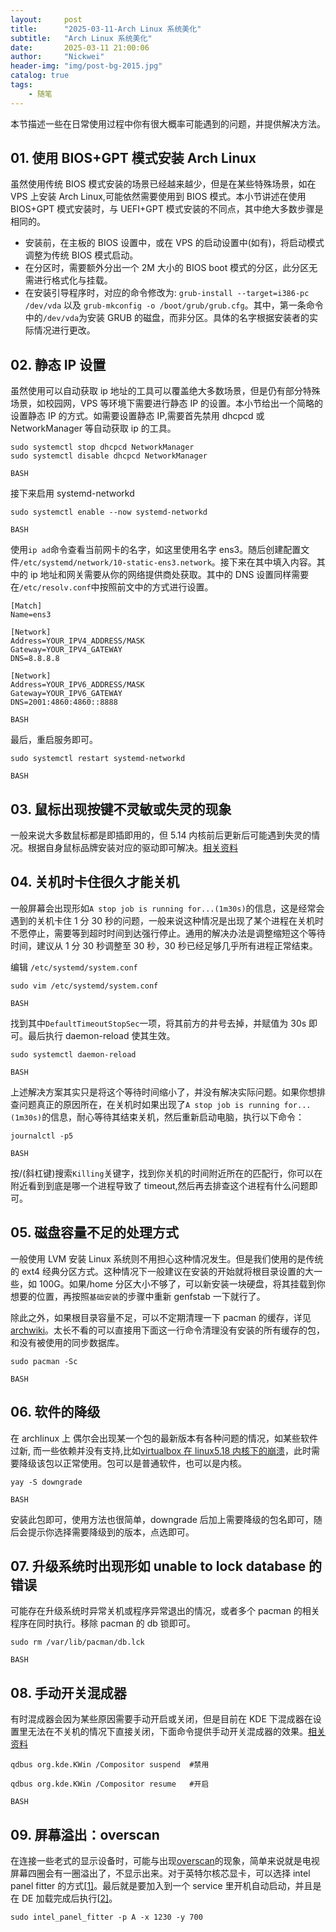 ```yaml
---
layout:     post
title:      "2025-03-11-Arch Linux 系统美化"
subtitle:   "Arch Linux 系统美化"
date:       2025-03-11 21:00:06
author:     "Nickwei"
header-img: "img/post-bg-2015.jpg"
catalog: true
tags:
    - 随笔
---
```






本节描述一些在日常使用过程中你有很大概率可能遇到的问题，并提供解决方法。

## 01. 使用 BIOS+GPT 模式安装 Arch Linux

虽然使用传统 BIOS 模式安装的场景已经越来越少，但是在某些特殊场景，如在 VPS 上安装 Arch Linux,可能依然需要使用到 BIOS 模式。本小节讲述在使用 BIOS+GPT 模式安装时，与 UEFI+GPT 模式安装的不同点，其中绝大多数步骤是相同的。

- 安装前，在主板的 BIOS 设置中，或在 VPS 的启动设置中(如有)，将启动模式调整为传统 BIOS 模式启动。
- 在分区时，需要额外分出一个 2M 大小的 BIOS boot 模式的分区，此分区无需进行格式化与挂载。
- 在安装引导程序时，对应的命令修改为: `grub-install --target=i386-pc /dev/vda` 以及 `grub-mkconfig -o /boot/grub/grub.cfg`。其中，第一条命令中的`/dev/vda`为安装 GRUB 的磁盘，而非分区。具体的名字根据安装者的实际情况进行更改。

## 02. 静态 IP 设置

虽然使用可以自动获取 ip 地址的工具可以覆盖绝大多数场景，但是仍有部分特殊场景，如校园网，VPS 等环境下需要进行静态 IP 的设置。本小节给出一个简略的设置静态 IP 的方式。如需要设置静态 IP,需要首先禁用 dhcpcd 或 NetworkManager 等自动获取 ip 的工具。

```
sudo systemctl stop dhcpcd NetworkManager
sudo systemctl disable dhcpcd NetworkManager

BASH
```

接下来启用 systemd-networkd

```
sudo systemctl enable --now systemd-networkd

BASH
```

使用`ip ad`命令查看当前网卡的名字，如这里使用名字 ens3。随后创建配置文件`/etc/systemd/network/10-static-ens3.network`。接下来在其中填入内容。其中的 ip 地址和网关需要从你的网络提供商处获取。其中的 DNS 设置同样需要在`/etc/resolv.conf`中按照前文中的方式进行设置。

```
[Match]
Name=ens3

[Network]
Address=YOUR_IPV4_ADDRESS/MASK
Gateway=YOUR_IPV4_GATEWAY
DNS=8.8.8.8

[Network]
Address=YOUR_IPV6_ADDRESS/MASK
Gateway=YOUR_IPV6_GATEWAY
DNS=2001:4860:4860::8888

BASH
```

最后，重启服务即可。

```
sudo systemctl restart systemd-networkd

BASH
```

## 03. 鼠标出现按键不灵敏或失灵的现象

一般来说大多数鼠标都是即插即用的，但 5.14 内核前后更新后可能遇到失灵的情况。根据自身鼠标品牌安装对应的驱动即可解决。[相关资料](https://openrazer.github.io/#arch)

## 04. 关机时卡住很久才能关机

一般屏幕会出现形如`A stop job is running for...(1m30s)`的信息，这是经常会遇到的关机卡住 1 分 30 秒的问题，一般来说这种情况是出现了某个进程在关机时不愿停止，需要等到超时时间到达强行停止。通用的解决办法是调整缩短这个等待时间，建议从 1 分 30 秒调整至 30 秒，30 秒已经足够几乎所有进程正常结束。

编辑 `/etc/systemd/system.conf`

```
sudo vim /etc/systemd/system.conf

BASH
```

找到其中`DefaultTimeoutStopSec`一项，将其前方的井号去掉，并赋值为 30s 即可。最后执行 daemon-reload 使其生效。

```
sudo systemctl daemon-reload

BASH
```

上述解决方案其实只是将这个等待时间缩小了，并没有解决实际问题。如果你想排查问题真正的原因所在，在关机时如果出现了`A stop job is running for...(1m30s)`的信息，耐心等待其结束关机，然后重新启动电脑，执行以下命令：

```
journalctl -p5

BASH
```

按/(斜杠键)搜索`Killing`关键字，找到你关机的时间附近所在的匹配行，你可以在附近看到到底是哪一个进程导致了 timeout,然后再去排查这个进程有什么问题即可。

## 05. 磁盘容量不足的处理方式

一般使用 LVM 安装 Linux 系统则不用担心这种情况发生。但是我们使用的是传统的 ext4 经典分区方式。这种情况下一般建议在安装的开始就将根目录设置的大一些，如 100G。如果/home 分区大小不够了，可以新安装一块硬盘，将其挂载到你想要的位置，再按照`基础安装`的步骤中重新 genfstab 一下就行了。

除此之外，如果根目录容量不足，可以不定期清理一下 pacman 的缓存，详见[archwiki](https://wiki.archlinux.org/title/Pacman#Cleaning_the_package_cache)。太长不看的可以直接用下面这一行命令清理没有安装的所有缓存的包，和没有被使用的同步数据库。

```
sudo pacman -Sc

BASH
```

## 06. 软件的降级

在 archlinux 上 偶尔会出现某一个包的最新版本有各种问题的情况，如某些软件过新, 而一些依赖并没有支持,比如[virtualbox 在 linux5.18 内核下的崩溃](https://bugs.archlinux.org/task/74900)，此时需要降级该包以正常使用。包可以是普通软件，也可以是内核。

```
yay -S downgrade

BASH
```

安装此包即可，使用方法也很简单，downgrade 后加上需要降级的包名即可，随后会提示你选择需要降级到的版本，点选即可。

## 07. 升级系统时出现形如 unable to lock database 的错误

可能存在升级系统时异常关机或程序异常退出的情况，或者多个 pacman 的相关程序在同时执行。移除 pacman 的 db 锁即可。

```
sudo rm /var/lib/pacman/db.lck

BASH
```

## 08. 手动开关混成器

有时混成器会因为某些原因需要手动开启或关闭，但是目前在 KDE 下混成器在设置里无法在不关机的情况下直接关闭，下面命令提供手动开关混成器的效果。[相关资料](https://unix.stackexchange.com/questions/597736/disabling-kwin-compositor-from-command-line)

```
qdbus org.kde.KWin /Compositor suspend  #禁用

qdbus org.kde.KWin /Compositor resume   #开启

BASH
```

## 09. 屏幕溢出：overscan

在连接一些老式的显示设备时，可能与出现[overscan](https://en.wikipedia.org/wiki/Overscan)的现象，简单来说就是电视屏幕四圈会有一圈溢出了，不显示出来。对于英特尔核芯显卡，可以选择 intel panel fitter 的方式[[1\]](https://askubuntu.com/questions/508358/overscanning-picture-problem-using-hdmi-with-intel-graphics)。最后就是要加入到一个 service 里开机自动启动，并且是在 DE 加载完成后执行[[2\]](https://unix.stackexchange.com/questions/397853/how-to-set-a-systemd-unit-to-start-after-loading-the-desktop)。

```
sudo intel_panel_fitter -p A -x 1230 -y 700
```







